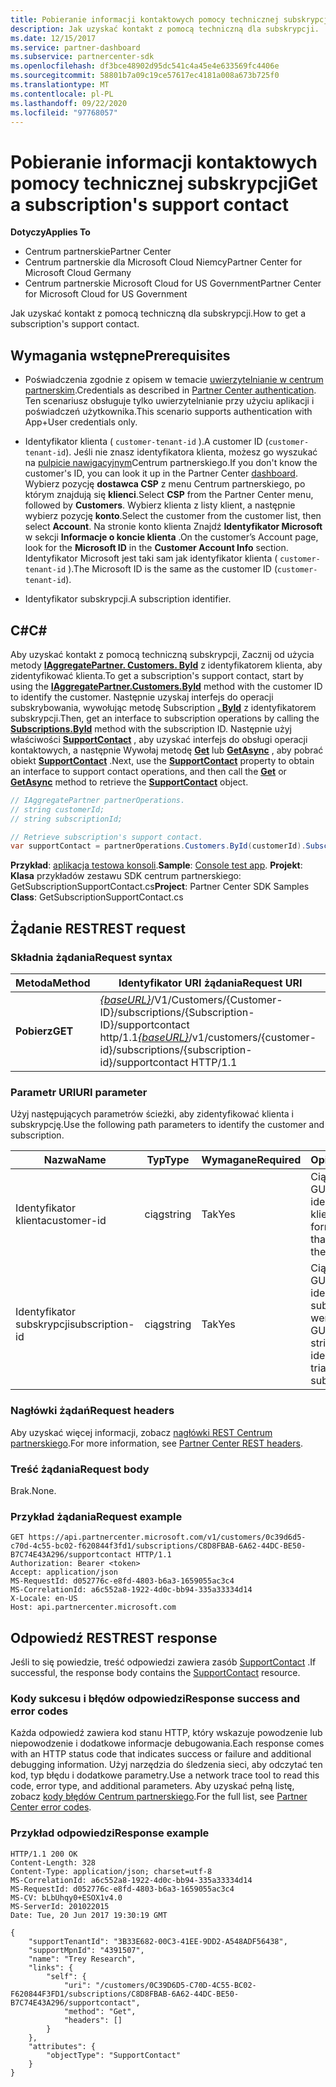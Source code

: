 ```yaml
---
title: Pobieranie informacji kontaktowych pomocy technicznej subskrypcji
description: Jak uzyskać kontakt z pomocą techniczną dla subskrypcji.
ms.date: 12/15/2017
ms.service: partner-dashboard
ms.subservice: partnercenter-sdk
ms.openlocfilehash: df3bce48902d95dc541c4a45e4e633569fc4406e
ms.sourcegitcommit: 58801b7a09c19ce57617ec4181a008a673b725f0
ms.translationtype: MT
ms.contentlocale: pl-PL
ms.lasthandoff: 09/22/2020
ms.locfileid: "97768057"
---
```

# <a name="get-a-subscriptions-support-contact"></a><span data-ttu-id="72146-103">Pobieranie informacji kontaktowych pomocy technicznej subskrypcji</span><span class="sxs-lookup"><span data-stu-id="72146-103">Get a subscription's support contact</span></span>

<span data-ttu-id="72146-104">**Dotyczy**</span><span class="sxs-lookup"><span data-stu-id="72146-104">**Applies To**</span></span>

- <span data-ttu-id="72146-105">Centrum partnerskie</span><span class="sxs-lookup"><span data-stu-id="72146-105">Partner Center</span></span>
- <span data-ttu-id="72146-106">Centrum partnerskie dla Microsoft Cloud Niemcy</span><span class="sxs-lookup"><span data-stu-id="72146-106">Partner Center for Microsoft Cloud Germany</span></span>
- <span data-ttu-id="72146-107">Centrum partnerskie Microsoft Cloud for US Government</span><span class="sxs-lookup"><span data-stu-id="72146-107">Partner Center for Microsoft Cloud for US Government</span></span>

<span data-ttu-id="72146-108">Jak uzyskać kontakt z pomocą techniczną dla subskrypcji.</span><span class="sxs-lookup"><span data-stu-id="72146-108">How to get a subscription's support contact.</span></span>

## <a name="prerequisites"></a><span data-ttu-id="72146-109">Wymagania wstępne</span><span class="sxs-lookup"><span data-stu-id="72146-109">Prerequisites</span></span>

- <span data-ttu-id="72146-110">Poświadczenia zgodnie z opisem w temacie [uwierzytelnianie w centrum partnerskim](partner-center-authentication.md).</span><span class="sxs-lookup"><span data-stu-id="72146-110">Credentials as described in [Partner Center authentication](partner-center-authentication.md).</span></span> <span data-ttu-id="72146-111">Ten scenariusz obsługuje tylko uwierzytelnianie przy użyciu aplikacji i poświadczeń użytkownika.</span><span class="sxs-lookup"><span data-stu-id="72146-111">This scenario supports authentication with App+User credentials only.</span></span>

- <span data-ttu-id="72146-112">Identyfikator klienta ( `customer-tenant-id` ).</span><span class="sxs-lookup"><span data-stu-id="72146-112">A customer ID (`customer-tenant-id`).</span></span> <span data-ttu-id="72146-113">Jeśli nie znasz identyfikatora klienta, możesz go wyszukać na [pulpicie nawigacyjnym](https://partner.microsoft.com/dashboard)Centrum partnerskiego.</span><span class="sxs-lookup"><span data-stu-id="72146-113">If you don't know the customer's ID, you can look it up in the Partner Center [dashboard](https://partner.microsoft.com/dashboard).</span></span> <span data-ttu-id="72146-114">Wybierz pozycję **dostawca CSP** z menu Centrum partnerskiego, po którym znajdują się **klienci**.</span><span class="sxs-lookup"><span data-stu-id="72146-114">Select **CSP** from the Partner Center menu, followed by **Customers**.</span></span> <span data-ttu-id="72146-115">Wybierz klienta z listy klient, a następnie wybierz pozycję **konto**.</span><span class="sxs-lookup"><span data-stu-id="72146-115">Select the customer from the customer list, then select **Account**.</span></span> <span data-ttu-id="72146-116">Na stronie konto klienta Znajdź **Identyfikator Microsoft** w sekcji **Informacje o koncie klienta** .</span><span class="sxs-lookup"><span data-stu-id="72146-116">On the customer’s Account page, look for the **Microsoft ID** in the **Customer Account Info** section.</span></span> <span data-ttu-id="72146-117">Identyfikator Microsoft jest taki sam jak identyfikator klienta ( `customer-tenant-id` ).</span><span class="sxs-lookup"><span data-stu-id="72146-117">The Microsoft ID is the same as the customer ID  (`customer-tenant-id`).</span></span>

- <span data-ttu-id="72146-118">Identyfikator subskrypcji.</span><span class="sxs-lookup"><span data-stu-id="72146-118">A subscription identifier.</span></span>

## <a name="c"></a><span data-ttu-id="72146-119">C\#</span><span class="sxs-lookup"><span data-stu-id="72146-119">C\#</span></span>

<span data-ttu-id="72146-120">Aby uzyskać kontakt z pomocą techniczną subskrypcji, Zacznij od użycia metody [**IAggregatePartner. Customers. ById**](/dotnet/api/microsoft.store.partnercenter.customers.icustomercollection.byid) z identyfikatorem klienta, aby zidentyfikować klienta.</span><span class="sxs-lookup"><span data-stu-id="72146-120">To get a subscription's support contact, start by using the [**IAggregatePartner.Customers.ById**](/dotnet/api/microsoft.store.partnercenter.customers.icustomercollection.byid) method with the customer ID to identify the customer.</span></span> <span data-ttu-id="72146-121">Następnie uzyskaj interfejs do operacji subskrybowania, wywołując metodę Subscription [**. ById**](/dotnet/api/microsoft.store.partnercenter.customerusers.icustomerusercollection.byid) z identyfikatorem subskrypcji.</span><span class="sxs-lookup"><span data-stu-id="72146-121">Then, get an interface to subscription operations by calling the [**Subscriptions.ById**](/dotnet/api/microsoft.store.partnercenter.customerusers.icustomerusercollection.byid) method with the subscription ID.</span></span> <span data-ttu-id="72146-122">Następnie użyj właściwości [**SupportContact**](/dotnet/api/microsoft.store.partnercenter.subscriptions.isubscription.supportcontact) , aby uzyskać interfejs do obsługi operacji kontaktowych, a następnie Wywołaj metodę [**Get**](/dotnet/api/microsoft.store.partnercenter.subscriptions.isubscriptionconversioncollection.get) lub [**GetAsync**](/dotnet/api/microsoft.store.partnercenter.subscriptions.isubscriptionconversioncollection.getasync) , aby pobrać obiekt [**SupportContact**](/dotnet/api/microsoft.store.partnercenter.models.subscriptions.supportcontact) .</span><span class="sxs-lookup"><span data-stu-id="72146-122">Next, use the [**SupportContact**](/dotnet/api/microsoft.store.partnercenter.subscriptions.isubscription.supportcontact) property to obtain an interface to support contact operations, and then call the [**Get**](/dotnet/api/microsoft.store.partnercenter.subscriptions.isubscriptionconversioncollection.get) or [**GetAsync**](/dotnet/api/microsoft.store.partnercenter.subscriptions.isubscriptionconversioncollection.getasync) method to retrieve the [**SupportContact**](/dotnet/api/microsoft.store.partnercenter.models.subscriptions.supportcontact) object.</span></span>

``` csharp
// IAggregatePartner partnerOperations.
// string customerId;
// string subscriptionId;

// Retrieve subscription's support contact.
var supportContact = partnerOperations.Customers.ById(customerId).Subscriptions.ById(subscriptionId).SupportContact.Get();
```

<span data-ttu-id="72146-123">**Przykład**: [aplikacja testowa konsoli](console-test-app.md).</span><span class="sxs-lookup"><span data-stu-id="72146-123">**Sample**: [Console test app](console-test-app.md).</span></span> <span data-ttu-id="72146-124">**Projekt**: **Klasa** przykładów zestawu SDK centrum partnerskiego: GetSubscriptionSupportContact.cs</span><span class="sxs-lookup"><span data-stu-id="72146-124">**Project**: Partner Center SDK Samples **Class**: GetSubscriptionSupportContact.cs</span></span>

## <a name="rest-request"></a><span data-ttu-id="72146-125">Żądanie REST</span><span class="sxs-lookup"><span data-stu-id="72146-125">REST request</span></span>

### <a name="request-syntax"></a><span data-ttu-id="72146-126">Składnia żądania</span><span class="sxs-lookup"><span data-stu-id="72146-126">Request syntax</span></span>

| <span data-ttu-id="72146-127">Metoda</span><span class="sxs-lookup"><span data-stu-id="72146-127">Method</span></span>  | <span data-ttu-id="72146-128">Identyfikator URI żądania</span><span class="sxs-lookup"><span data-stu-id="72146-128">Request URI</span></span>                                                                                                                    |
|---------|--------------------------------------------------------------------------------------------------------------------------------|
| <span data-ttu-id="72146-129">**Pobierz**</span><span class="sxs-lookup"><span data-stu-id="72146-129">**GET**</span></span> | <span data-ttu-id="72146-130">[*{baseURL}*](partner-center-rest-urls.md)/V1/Customers/{Customer-ID}/subscriptions/{Subscription-ID}/supportcontact http/1.1</span><span class="sxs-lookup"><span data-stu-id="72146-130">[*{baseURL}*](partner-center-rest-urls.md)/v1/customers/{customer-id}/subscriptions/{subscription-id}/supportcontact HTTP/1.1</span></span> |

### <a name="uri-parameter"></a><span data-ttu-id="72146-131">Parametr URI</span><span class="sxs-lookup"><span data-stu-id="72146-131">URI parameter</span></span>

<span data-ttu-id="72146-132">Użyj następujących parametrów ścieżki, aby zidentyfikować klienta i subskrypcję.</span><span class="sxs-lookup"><span data-stu-id="72146-132">Use the following path parameters to identify the customer and subscription.</span></span>

| <span data-ttu-id="72146-133">Nazwa</span><span class="sxs-lookup"><span data-stu-id="72146-133">Name</span></span>            | <span data-ttu-id="72146-134">Typ</span><span class="sxs-lookup"><span data-stu-id="72146-134">Type</span></span>   | <span data-ttu-id="72146-135">Wymagane</span><span class="sxs-lookup"><span data-stu-id="72146-135">Required</span></span> | <span data-ttu-id="72146-136">Opis</span><span class="sxs-lookup"><span data-stu-id="72146-136">Description</span></span>                                                     |
|-----------------|--------|----------|-----------------------------------------------------------------|
| <span data-ttu-id="72146-137">Identyfikator klienta</span><span class="sxs-lookup"><span data-stu-id="72146-137">customer-id</span></span>     | <span data-ttu-id="72146-138">ciąg</span><span class="sxs-lookup"><span data-stu-id="72146-138">string</span></span> | <span data-ttu-id="72146-139">Tak</span><span class="sxs-lookup"><span data-stu-id="72146-139">Yes</span></span>      | <span data-ttu-id="72146-140">Ciąg w formacie GUID, który identyfikuje klienta.</span><span class="sxs-lookup"><span data-stu-id="72146-140">A GUID formatted string that identifies the customer.</span></span>           |
| <span data-ttu-id="72146-141">Identyfikator subskrypcji</span><span class="sxs-lookup"><span data-stu-id="72146-141">subscription-id</span></span> | <span data-ttu-id="72146-142">ciąg</span><span class="sxs-lookup"><span data-stu-id="72146-142">string</span></span> | <span data-ttu-id="72146-143">Tak</span><span class="sxs-lookup"><span data-stu-id="72146-143">Yes</span></span>      | <span data-ttu-id="72146-144">Ciąg w formacie GUID, który identyfikuje subskrypcję wersji próbnej.</span><span class="sxs-lookup"><span data-stu-id="72146-144">A GUID formatted string that identifies the trial subscription.</span></span> |

### <a name="request-headers"></a><span data-ttu-id="72146-145">Nagłówki żądań</span><span class="sxs-lookup"><span data-stu-id="72146-145">Request headers</span></span>

<span data-ttu-id="72146-146">Aby uzyskać więcej informacji, zobacz [nagłówki REST Centrum partnerskiego](headers.md).</span><span class="sxs-lookup"><span data-stu-id="72146-146">For more information, see [Partner Center REST headers](headers.md).</span></span>

### <a name="request-body"></a><span data-ttu-id="72146-147">Treść żądania</span><span class="sxs-lookup"><span data-stu-id="72146-147">Request body</span></span>

<span data-ttu-id="72146-148">Brak.</span><span class="sxs-lookup"><span data-stu-id="72146-148">None.</span></span>

### <a name="request-example"></a><span data-ttu-id="72146-149">Przykład żądania</span><span class="sxs-lookup"><span data-stu-id="72146-149">Request example</span></span>

```http
GET https://api.partnercenter.microsoft.com/v1/customers/0c39d6d5-c70d-4c55-bc02-f620844f3fd1/subscriptions/C8D8FBAB-6A62-44DC-BE50-B7C74E43A296/supportcontact HTTP/1.1
Authorization: Bearer <token>
Accept: application/json
MS-RequestId: d052776c-e8fd-4803-b6a3-1659055ac3c4
MS-CorrelationId: a6c552a8-1922-4d0c-bb94-335a33334d14
X-Locale: en-US
Host: api.partnercenter.microsoft.com
```

## <a name="rest-response"></a><span data-ttu-id="72146-150">Odpowiedź REST</span><span class="sxs-lookup"><span data-stu-id="72146-150">REST response</span></span>

<span data-ttu-id="72146-151">Jeśli to się powiedzie, treść odpowiedzi zawiera zasób [SupportContact](subscription-resources.md#supportcontact) .</span><span class="sxs-lookup"><span data-stu-id="72146-151">If successful, the response body contains the [SupportContact](subscription-resources.md#supportcontact) resource.</span></span>

### <a name="response-success-and-error-codes"></a><span data-ttu-id="72146-152">Kody sukcesu i błędów odpowiedzi</span><span class="sxs-lookup"><span data-stu-id="72146-152">Response success and error codes</span></span>

<span data-ttu-id="72146-153">Każda odpowiedź zawiera kod stanu HTTP, który wskazuje powodzenie lub niepowodzenie i dodatkowe informacje debugowania.</span><span class="sxs-lookup"><span data-stu-id="72146-153">Each response comes with an HTTP status code that indicates success or failure and additional debugging information.</span></span> <span data-ttu-id="72146-154">Użyj narzędzia do śledzenia sieci, aby odczytać ten kod, typ błędu i dodatkowe parametry.</span><span class="sxs-lookup"><span data-stu-id="72146-154">Use a network trace tool to read this code, error type, and additional parameters.</span></span> <span data-ttu-id="72146-155">Aby uzyskać pełną listę, zobacz [kody błędów Centrum partnerskiego](error-codes.md).</span><span class="sxs-lookup"><span data-stu-id="72146-155">For the full list, see [Partner Center error codes](error-codes.md).</span></span>

### <a name="response-example"></a><span data-ttu-id="72146-156">Przykład odpowiedzi</span><span class="sxs-lookup"><span data-stu-id="72146-156">Response example</span></span>

```http
HTTP/1.1 200 OK
Content-Length: 328
Content-Type: application/json; charset=utf-8
MS-CorrelationId: a6c552a8-1922-4d0c-bb94-335a33334d14
MS-RequestId: d052776c-e8fd-4803-b6a3-1659055ac3c4
MS-CV: bLbUhqy0+ESOX1v4.0
MS-ServerId: 201022015
Date: Tue, 20 Jun 2017 19:30:19 GMT

{
    "supportTenantId": "3B33E682-00C3-41EE-9DD2-A548ADF56438",
    "supportMpnId": "4391507",
    "name": "Trey Research",
    "links": {
        "self": {
            "uri": "/customers/0C39D6D5-C70D-4C55-BC02-F620844F3FD1/subscriptions/C8D8FBAB-6A62-44DC-BE50-B7C74E43A296/supportcontact",
            "method": "Get",
            "headers": []
        }
    },
    "attributes": {
        "objectType": "SupportContact"
    }
}
```
